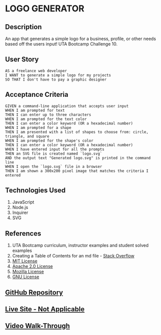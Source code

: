 # LOGO GENERATOR

## Description
An app that generates a simple logo for a business, profile, or other needs based off the users input!  UTA Bootcamp Challenge 10.


## User Story
```
AS a freelance web developer
I WANT to generate a simple logo for my projects
SO THAT I don't have to pay a graphic designer
```

## Acceptance Criteria
```
GIVEN a command-line application that accepts user input
WHEN I am prompted for text
THEN I can enter up to three characters
WHEN I am prompted for the text color
THEN I can enter a color keyword (OR a hexadecimal number)
WHEN I am prompted for a shape
THEN I am presented with a list of shapes to choose from: circle, triangle, and square
WHEN I am prompted for the shape's color
THEN I can enter a color keyword (OR a hexadecimal number)
WHEN I have entered input for all the prompts
THEN an SVG file is created named `logo.svg`
AND the output text "Generated logo.svg" is printed in the command line
WHEN I open the `logo.svg` file in a browser
THEN I am shown a 300x200 pixel image that matches the criteria I entered
```

## Technologies Used
1. JavaScript
2. Node.js
3. Inquirer
4. SVG

## References
1. UTA Bootcamp curriculum, instructor examples and student solved examples
2. Creating a Table of Contents for an md file - <a href='https://stackoverflow.com/questions/18244417/how-do-i-create-some-kind-of-table-of-content-in-github-wiki'>Stack Overflow</a>
3. <a href='https://en.wikipedia.org/wiki/MIT_License'>MIT License</a>
4. <a href='http://www.apache.org/licenses/LICENSE-2.0'>Apache 2.0 License</a>
5. <a href='https://choosealicense.com/licenses/mpl-2.0/'>Mozilla License</a>
6. <a href='https://www.gnu.org/licenses/gpl-3.0.txt'>GNU License</a>

## <a href="https://github.com/bmancuso3/logo-generator">GitHub Repository</a>

## <a href="https://bmancuso3.github.io/logo-generator">Live Site - Not Applicable</a>

## <a href="https://bmancuso3.github.io/logo-generator">Video Walk-Through</a>